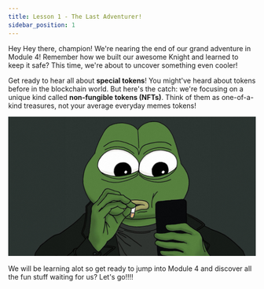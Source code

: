 ```yaml
---
title: Lesson 1 - The Last Adventurer!
sidebar_position: 1
---
```


Hey Hey there, champion! We're nearing the end of our grand adventure in Module 4! Remember how we built our awesome Knight and learned to keep it safe? This time, we're about to uncover something even cooler!

Get ready to hear all about **special tokens**! You might've heard about tokens before in the blockchain world. But here's the catch: we're focusing on a unique kind called **non-fungible tokens (NFTs)**. Think of them as one-of-a-kind treasures, not your average everyday memes tokens!

![Alt text](image.png)

We will be learning alot so get ready to jump into Module 4 and discover all the fun stuff waiting for us? Let's go!!!!
